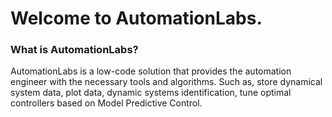 # Welcome to AutomationLabs.

### What is AutomationLabs?

AutomationLabs is a low-code solution that provides the automation engineer with the necessary tools and algorithms. Such as, store dynamical system data, plot data, dynamic systems identification, tune optimal controllers based on Model Predictive Control.
